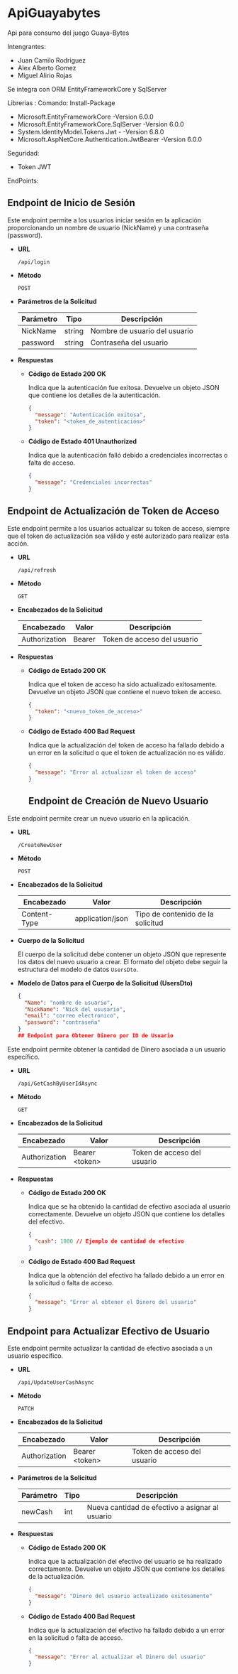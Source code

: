 # ApiGuayabytes
Api  para consumo del juego Guaya-Bytes

Intengrantes:

- Juan Camilo Rodriguez
- Alex Alberto Gomez
- Miguel Alirio Rojas

Se integra con ORM EntityFrameworkCore y SqlServer

Librerias :
Comando: Install-Package
- Microsoft.EntityFrameworkCore -Version 6.0.0
- Microsoft.EntityFrameworkCore.SqlServer -Version 6.0.0
- System.IdentityModel.Tokens.Jwt - -Version 6.8.0
- Microsoft.AspNetCore.Authentication.JwtBearer -Version 6.0.0

Seguridad:
- Token JWT

EndPoints:
## Endpoint de Inicio de Sesión

Este endpoint permite a los usuarios iniciar sesión en la aplicación proporcionando un nombre de usuario (NickName) y una contraseña (password).

- **URL**

  `/api/login`

- **Método**

  `POST`

- **Parámetros de la Solicitud**

  | Parámetro | Tipo   | Descripción                  |
  | --------- | ------ | ---------------------------- |
  | NickName  | string | Nombre de usuario del usuario|
  | password  | string | Contraseña del usuario       |

- **Respuestas**

  - **Código de Estado 200 OK**
  
    Indica que la autenticación fue exitosa. Devuelve un objeto JSON que contiene los detalles de la autenticación.

    ```json
    {
      "message": "Autenticación exitosa",
      "token": "<token_de_autenticación>"
    }
    ```

  - **Código de Estado 401 Unauthorized**
  
    Indica que la autenticación falló debido a credenciales incorrectas o falta de acceso.

    ```json
    {
      "message": "Credenciales incorrectas"
    }
    ```
 ## Endpoint de Actualización de Token de Acceso

Este endpoint permite a los usuarios actualizar su token de acceso, siempre que el token de actualización sea válido y esté autorizado para realizar esta acción.

- **URL**

  `/api/refresh`

- **Método**

  `GET`

- **Encabezados de la Solicitud**
  
  | Encabezado       | Valor              | Descripción                    |
  | ---------------- | ------------------ | ------------------------------ |
  | Authorization    | Bearer <token>     | Token de acceso del usuario    |

- **Respuestas**

  - **Código de Estado 200 OK**
  
    Indica que el token de acceso ha sido actualizado exitosamente. Devuelve un objeto JSON que contiene el nuevo token de acceso.

    ```json
    {
      "token": "<nuevo_token_de_acceso>"
    }
    ```

  - **Código de Estado 400 Bad Request**
  
    Indica que la actualización del token de acceso ha fallado debido a un error en la solicitud o que el token de actualización no es válido.

    ```json
    {
      "message": "Error al actualizar el token de acceso"
    }
    ```
    ## Endpoint de Creación de Nuevo Usuario

Este endpoint permite crear un nuevo usuario en la aplicación.

- **URL**

  `/CreateNewUser`

- **Método**

  `POST`

- **Encabezados de la Solicitud**

  | Encabezado   | Valor            | Descripción                      |
  | ------------ | ---------------- | -------------------------------- |
  | Content-Type | application/json | Tipo de contenido de la solicitud|

- **Cuerpo de la Solicitud**

  El cuerpo de la solicitud debe contener un objeto JSON que represente los datos del nuevo usuario a crear. El formato del objeto debe seguir la estructura del modelo de datos `UsersDto`.

- **Modelo de Datos para el Cuerpo de la Solicitud (UsersDto)**

  ```json
  {
    "Name": "nombre de usuario",
    "NickName": "Nick del ususario",
    "email": "correo electronico",
    "password": "contraseña"
  }
  ## Endpoint para Obtener Dinero por ID de Usuario

Este endpoint permite obtener la cantidad de Dinero asociada a un usuario específico.

- **URL**

  `/api/GetCashByUserIdAsync`

- **Método**

  `GET`

- **Encabezados de la Solicitud**

  | Encabezado   | Valor            | Descripción                      |
  | ------------ | ---------------- | -------------------------------- |
  | Authorization | Bearer \<token> | Token de acceso del usuario      |

- **Respuestas**

  - **Código de Estado 200 OK**
  
    Indica que se ha obtenido la cantidad de efectivo asociada al usuario correctamente. Devuelve un objeto JSON que contiene los detalles del efectivo.

    ```json
    {
      "cash": 1000 // Ejemplo de cantidad de efectivo
    }
    ```

  - **Código de Estado 400 Bad Request**
  
    Indica que la obtención del efectivo ha fallado debido a un error en la solicitud o falta de acceso.

    ```json
    {
      "message": "Error al obtener el Dinero del usuario"
    }
    ```
## Endpoint para Actualizar Efectivo de Usuario

Este endpoint permite actualizar la cantidad de efectivo asociada a un usuario específico.

- **URL**

  `/api/UpdateUserCashAsync`

- **Método**

  `PATCH`

- **Encabezados de la Solicitud**

  | Encabezado   | Valor            | Descripción                      |
  | ------------ | ---------------- | -------------------------------- |
  | Authorization | Bearer \<token> | Token de acceso del usuario      |

- **Parámetros de la Solicitud**

  | Parámetro | Tipo   | Descripción                  |
  | --------- | ------ | ---------------------------- |
  | newCash   | int    | Nueva cantidad de efectivo a asignar al usuario |

- **Respuestas**

  - **Código de Estado 200 OK**
  
    Indica que la actualización del efectivo del usuario se ha realizado correctamente. Devuelve un objeto JSON que contiene los detalles de la actualización.

    ```json
    {
      "message": "Dinero del usuario actualizado exitosamente"
    }
    ```

  - **Código de Estado 400 Bad Request**
  
    Indica que la actualización del efectivo ha fallado debido a un error en la solicitud o falta de acceso.

    ```json
    {
      "message": "Error al actualizar el Dinero del usuario"
    }
    ```

